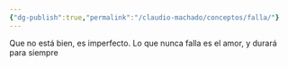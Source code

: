 ```yaml
---
{"dg-publish":true,"permalink":"/claudio-machado/conceptos/falla/"}
---
```


Que no está bien, es imperfecto.
Lo que nunca falla es el amor, y durará para siempre 